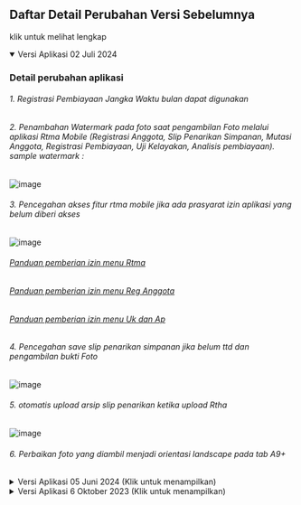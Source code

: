 ## Daftar Detail Perubahan Versi Sebelumnya
klik untuk melihat lengkap
<details open>
  <summary>Versi Aplikasi 02 Juli 2024</summary>
  
  ### Detail perubahan aplikasi
  ###### 1. Registrasi Pembiayaan Jangka Waktu bulan dapat digunakan
  ###### 2. Penambahan Watermark pada foto saat pengambilan Foto melalui aplikasi Rtma Mobile (Registrasi Anggota, Slip Penarikan Simpanan, Mutasi Anggota, Registrasi Pembiayaan, Uji Kelayakan, Analisis pembiayaan). sample watermark :
   ![image](https://github.com/normanfd/panduan_rtma_mobile/assets/37357830/804f4072-155a-445c-8db6-1cf04c7f8622)
  ###### 3. Pencegahan akses fitur rtma mobile jika ada prasyarat izin aplikasi yang belum diberi akses
  ![image](https://github.com/normanfd/panduan_rtma_mobile/assets/37357830/6c5f0c3e-baec-4f7e-96b9-23c75e9f7ae9)
  ###### [Panduan pemberian izin menu Rtma](https://github.com/normanfd/panduan_rtma_mobile/assets/37357830/7b388c52-087b-4a67-939d-6bf5f6057ec7)
  ###### [Panduan pemberian izin menu Reg Anggota](https://github.com/normanfd/panduan_rtma_mobile/blob/main/perizinan_aplikasi/izin_pada_fitur_registrasi_anggota.md)
  ###### [Panduan pemberian izin menu Uk dan Ap](https://github.com/normanfd/panduan_rtma_mobile/blob/main/perizinan_aplikasi/izin_pada_fitur_registrasi_anggota.md)
  ###### 4. Pencegahan save slip penarikan simpanan jika belum ttd dan pengambilan bukti Foto
  ![image](https://github.com/normanfd/panduan_rtma_mobile/assets/37357830/2836c922-35db-400d-aea8-4ae451afab4e)
  ###### 5. otomatis upload arsip slip penarikan ketika upload Rtha
  ![image](https://github.com/normanfd/panduan_rtma_mobile/assets/37357830/deb31314-4de9-491a-bc34-1ed9729bafee)
  ###### 6. Perbaikan foto yang diambil menjadi orientasi landscape pada tab A9+
  
</details>
<details>
  <summary>Versi Aplikasi 05 Juni 2024 (Klik untuk menampilkan)</summary>
  
  ## Catatan terkait update aplikasi Rtma Mobile versi 5 Juni 2024
#### Akad Wakalah dapat diinput ketika 
1. petugas pencairan telah dipilih dan
2. hari ini adalah tanggal pencairan pembiayaan.

#### poin penting ketika pertama kali update
Saat pertama kali mengupdate RTMA Mobile versi 5 Juni 2024, diharapkan petugas dapat melakukan refresh data offline pada pojok kanan atas. 
![Screenshot 2024-05-30 144556](https://github.com/normanfd/panduan_rtma_mobile/assets/37357830/691366aa-7b95-4fea-a676-680c23db9338)

Hal ini diperlukan untuk keperluan input akad wakalah yang membutuhkan data yang perlu diunduh ulang Berikut yang terjadi ketika petugas tidak melakukan pengunduhan data ulang
![image](https://github.com/normanfd/panduan_rtma_mobile/assets/37357830/263e4dc1-7e77-47ea-8755-779acec15bc3)

#### kasus lainnya yang mungkin muncul
![image](https://github.com/normanfd/panduan_rtma_mobile/assets/37357830/041823b6-16fc-44e8-86ec-1079fa48cce2)
hal yang perlu dilakukan adalah dengan memilih petugas pencairan ulang pada formulir pembiayaan

https://github.com/normanfd/panduan_rtma_mobile/assets/37357830/83122e6c-8056-4ee8-bf7d-3cedaeba0093

</details>

<details>
  <summary>Versi Aplikasi 6 Oktober 2023 (Klik untuk menampilkan)</summary>
- perbaikan bug terkait foto hilang ketika UK akibat rotasi layar dari potrait ke landscape dan sebaliknya
- perbaikan bug tidak bisa uk anggota lebih dari 1 pada hari yang sama
- ubah tampilan tanggal pada rtha dengan tambahan hari rtha
![image](https://github.com/normanfd/panduan_rtma_mobile/assets/37357830/ecee16b2-a5e9-4dd6-8c16-cacbe49f58b5)

- update panduan penggunaan slip simpanan -> kasih gambar perubahan 
- Pengecekan koneksi internet pada setiap upload form
- fitur riwayat pencatatan Rtha, panduan pada link berikut
  ![image](https://github.com/normanfd/panduan_rtma_mobile/assets/37357830/ea043680-40a9-41dd-915c-788ded65464b)
- mencegah pop up catatan ke tutup ketika input catatan Rtha
- menampilkan catatan pada print rtha
![image](https://github.com/normanfd/panduan_rtma_mobile/assets/37357830/2e2005a7-16e3-4619-9700-7e5119f42d67)
- ubah rumus perhitungan kemampuan mengangsur pada Analisis Pembiayaan
![image](https://github.com/normanfd/panduan_rtma_mobile/assets/37357830/150dc5a6-51e9-4ec2-aa4b-7c382924dd1c)

</details>
